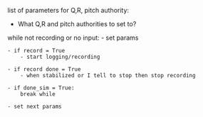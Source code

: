 list of parameters for Q,R, pitch authority:
- What Q,R and pitch authorities to set to?

while not recording or no input:
    - set params
    
    - if record = True 
        - start logging/recording 
    
    - if record done = True
        - when stabilized or I tell to stop then stop recording
    
    - if done_sim = True:
        break while
        
    - set next params
    